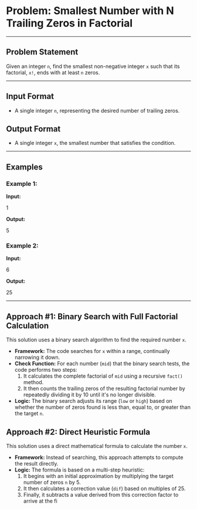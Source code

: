 # Problem: Smallest Number with N Trailing Zeros in Factorial

---

## Problem Statement

Given an integer `n`, find the smallest non-negative integer `x` such that its factorial, `x!`, ends with at least `n` zeros.

---

## Input Format

* A single integer `n`, representing the desired number of trailing zeros.

## Output Format

* A single integer `x`, the smallest number that satisfies the condition.

---

## Examples

### Example 1:

**Input:**

1


**Output:**

5


### Example 2:

**Input:**

6


**Output:**

25

---

## Approach #1: Binary Search with Full Factorial Calculation

This solution uses a binary search algorithm to find the required number `x`.

* **Framework:** The code searches for `x` within a range, continually narrowing it down.
* **Check Function:** For each number (`mid`) that the binary search tests, the code performs two steps:
    1.  It calculates the complete factorial of `mid` using a recursive `fact()` method.
    2.  It then counts the trailing zeros of the resulting factorial number by repeatedly dividing it by 10 until it's no longer divisible.
* **Logic:** The binary search adjusts its range (`low` or `high`) based on whether the number of zeros found is less than, equal to, or greater than the target `n`.

## Approach #2: Direct Heuristic Formula

This solution uses a direct mathematical formula to calculate the number `x`.

* **Framework:** Instead of searching, this approach attempts to compute the result directly.
* **Logic:** The formula is based on a multi-step heuristic:
    1.  It begins with an initial approximation by multiplying the target number of zeros `n` by 5.
    2.  It then calculates a correction value (`dif`) based on multiples of 25.
    3.  Finally, it subtracts a value derived from this correction factor to arrive at the fi
